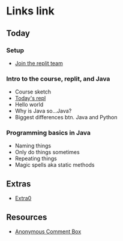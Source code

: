 # Links link

## Today
### Setup
* [Join the replit team](https://replit.com/teams/join/zzepkxrthlgsbzxjcpyalzouuwlczedr-APCSA-Block8-2223)
### Intro to the course, replit, and Java
* Course sketch
* [Today's repl](https://replit.com/team/APCSA-Block8-2223/Basics)
* Hello world
* Why is Java so...Java?
* Biggest differences btn. Java and Python

### Programming basics in Java
* Naming things
* Only do things sometimes
* Repeating things
* Magic spells aka static methods

## Extras
* [Extra0](https://replit.com/team/APCSA-Block8-2223/Extra0)
## Resources
* [Anonymous Comment Box](https://forms.gle/NGGE7UAr6ZFP4KWs6)